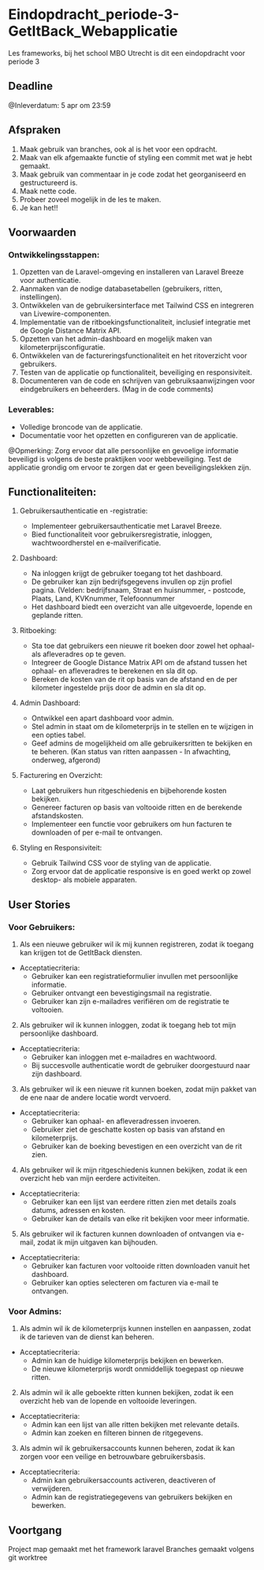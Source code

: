 # Eindopdracht_periode-3-GetItBack_Webapplicatie
Les frameworks, bij het school MBO Utrecht is dit een eindopdracht voor periode 3


## Deadline
@Inleverdatum: 5 apr om 23:59

## Afspraken

1. Maak gebruik van branches, ook al is het voor een opdracht.
2. Maak van elk afgemaakte functie of styling een commit met wat je hebt gemaakt.
3. Maak gebruik van commentaar in je code zodat het georganiseerd en gestructureerd is.
4. Maak nette code.
5. Probeer zoveel mogelijk in de les te maken.
6. Je kan het!!

## Voorwaarden

### Ontwikkelingsstappen:

1. Opzetten van de Laravel-omgeving en installeren van Laravel Breeze voor authenticatie.
2. Aanmaken van de nodige databasetabellen (gebruikers, ritten, instellingen).
3. Ontwikkelen van de gebruikersinterface met Tailwind CSS en integreren van Livewire-componenten.
4. Implementatie van de ritboekingsfunctionaliteit, inclusief integratie met de Google Distance Matrix API.
5. Opzetten van het admin-dashboard en mogelijk maken van kilometerprijsconfiguratie.
6. Ontwikkelen van de factureringsfunctionaliteit en het ritoverzicht voor gebruikers.
7. Testen van de applicatie op functionaliteit, beveiliging en responsiviteit.
8. Documenteren van de code en schrijven van gebruiksaanwijzingen voor eindgebruikers en beheerders. (Mag in de code comments)

### Leverables:

- Volledige broncode van de applicatie.
- Documentatie voor het opzetten en configureren van de applicatie.

@Opmerking: Zorg ervoor dat alle persoonlijke en gevoelige informatie beveiligd is volgens de beste praktijken voor webbeveiliging. Test de applicatie grondig om ervoor te zorgen dat er geen beveiligingslekken zijn.


## Functionaliteiten:

1. Gebruikersauthenticatie en -registratie:
    - Implementeer gebruikersauthenticatie met Laravel Breeze.
    - Bied functionaliteit voor gebruikersregistratie, inloggen, wachtwoordherstel en e-mailverificatie.

2. Dashboard:
    - Na inloggen krijgt de gebruiker toegang tot het dashboard.
    - De gebruiker kan zijn bedrijfsgegevens invullen op zijn profiel pagina. (Velden: bedrijfsnaam, Straat en huisnummer,  - postcode, Plaats, Land, KVKnummer, Telefoonnummer
    - Het dashboard biedt een overzicht van alle uitgevoerde, lopende en geplande ritten.

3. Ritboeking:
    - Sta toe dat gebruikers een nieuwe rit boeken door zowel het ophaal- als afleveradres op te geven.
    - Integreer de Google Distance Matrix API om de afstand tussen het ophaal- en afleveradres te berekenen en sla dit op.
    - Bereken de kosten van de rit op basis van de afstand en de per kilometer ingestelde prijs door de admin en sla dit op.

4. Admin Dashboard:
    - Ontwikkel een apart dashboard voor admin.
    - Stel admin in staat om de kilometerprijs in te stellen en te wijzigen in een opties tabel.
    - Geef admins de mogelijkheid om alle gebruikersritten te bekijken en te beheren. (Kan status van ritten aanpassen - In afwachting, onderweg, afgerond)

5. Facturering en Overzicht:
    - Laat gebruikers hun ritgeschiedenis en bijbehorende kosten bekijken.
    - Genereer facturen op basis van voltooide ritten en de berekende afstandskosten.
    - Implementeer een functie voor gebruikers om hun facturen te downloaden of per e-mail te ontvangen.

6. Styling en Responsiviteit:
    - Gebruik Tailwind CSS voor de styling van de applicatie.
    - Zorg ervoor dat de applicatie responsive is en goed werkt op zowel desktop- als mobiele apparaten.


## User Stories

### Voor Gebruikers:
1. Als een nieuwe gebruiker wil ik mij kunnen registreren, zodat ik toegang kan krijgen tot de GetItBack diensten.

+ Acceptatiecriteria:
  - Gebruiker kan een registratieformulier invullen met persoonlijke informatie.
  - Gebruiker ontvangt een bevestigingsmail na registratie.
  - Gebruiker kan zijn e-mailadres verifiëren om de registratie te voltooien.

2. Als gebruiker wil ik kunnen inloggen, zodat ik toegang heb tot mijn persoonlijke dashboard.

+ Acceptatiecriteria:
  - Gebruiker kan inloggen met e-mailadres en wachtwoord.
  - Bij succesvolle authenticatie wordt de gebruiker doorgestuurd naar zijn dashboard.

3. Als gebruiker wil ik een nieuwe rit kunnen boeken, zodat mijn pakket van de ene naar de andere locatie wordt vervoerd.

+ Acceptatiecriteria:
  - Gebruiker kan ophaal- en afleveradressen invoeren.
  - Gebruiker ziet de geschatte kosten op basis van afstand en kilometerprijs.
  - Gebruiker kan de boeking bevestigen en een overzicht van de rit zien.

4. Als gebruiker wil ik mijn ritgeschiedenis kunnen bekijken, zodat ik een overzicht heb van mijn eerdere activiteiten.

+ Acceptatiecriteria:
  - Gebruiker kan een lijst van eerdere ritten zien met details zoals datums, adressen en kosten.
  - Gebruiker kan de details van elke rit bekijken voor meer informatie.

5. Als gebruiker wil ik facturen kunnen downloaden of ontvangen via e-mail, zodat ik mijn uitgaven kan bijhouden.

+ Acceptatiecriteria:
  - Gebruiker kan facturen voor voltooide ritten downloaden vanuit het dashboard.
  - Gebruiker kan opties selecteren om facturen via e-mail te ontvangen.


### Voor Admins:
1. Als admin wil ik de kilometerprijs kunnen instellen en aanpassen, zodat ik de tarieven van de dienst kan beheren.

+ Acceptatiecriteria:
  - Admin kan de huidige kilometerprijs bekijken en bewerken.
  - De nieuwe kilometerprijs wordt onmiddellijk toegepast op nieuwe ritten.

2. Als admin wil ik alle geboekte ritten kunnen bekijken, zodat ik een overzicht heb van de lopende en voltooide leveringen.

+ Acceptatiecriteria:
  - Admin kan een lijst van alle ritten bekijken met relevante details.
  - Admin kan zoeken en filteren binnen de ritgegevens.

3. Als admin wil ik gebruikersaccounts kunnen beheren, zodat ik kan zorgen voor een veilige en betrouwbare gebruikersbasis.

+ Acceptatiecriteria:
  - Admin kan gebruikersaccounts activeren, deactiveren of verwijderen.
  - Admin kan de registratiegegevens van gebruikers bekijken en bewerken.



## Voortgang

Project map gemaakt met het framework laravel
Branches gemaakt volgens git worktree